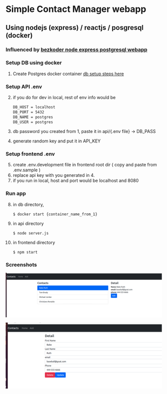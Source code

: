 # Simple Contact Manager webapp 
## Using nodejs (express) / reactjs / posgresql (docker)

### Influenced by [bezkoder node express postgresql webapp](https://bezkoder.com/node-express-sequelize-postgresql/)





### Setup DB using docker

1. Create Postgres docker container [db setup steps here](db/README.md)



### Setup API .env

2. if you do for dev in local, rest of env info would be

   ```
   DB_HOST = localhost
   DB_PORT = 5432
   DB_NAME = postgres
   DB_USER = postgres
   ```

3. db password you created from 1, paste it in api/{.env file} -> DB_PASS

4. generate random key and put it in API_KEY



### Setup frontend .env

5. create .env.development file in frontend root dir ( copy and paste from .env.sample )
6. replace api key with you generated in 4.
7. if you run in local, host and port would be localhost and 8080



### Run app

8. in db directory,

   ```$ docker start {container_name_from_1}
   $ docker start {container_name_from_1}
   ```

9. in api directory

   ```
   $ node server.js
   ```

10. in frontend directory

    ```
    $ npm start
    ```





### Screenshots

![](_readme_assets/contact_manager_home.png)



![](_readme_assets/contact_manager_edit.png)


